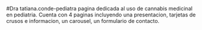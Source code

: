 #Dra tatiana.conde-pediatra
pagina dedicada al uso de cannabis medicinal en pediatria. Cuenta con 4 paginas incluyendo una presentacion, tarjetas de crusos e informacion, un carousel, un formulario de contacto.
